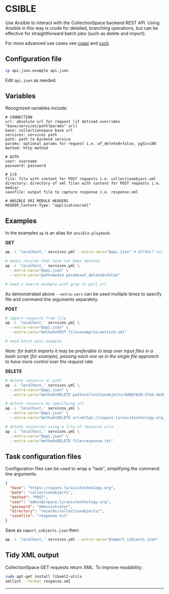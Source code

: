 CSIBLE
======

Use Ansible to interact with the CollectionSpace backend REST API. Using Ansible in this way is crude for detailed, branching operations, but can be effective for straightforward batch jobs (such as delete and import).

For more advanced use cases see [csapi](https://github.com/mark-cooper/csapi) and [cscli](https://github.com/mark-cooper/cscli).

Configuration file
------------------

```bash
cp api.json.example api.json
```

Edit `api.json` as needed.

Variables
---------

Recognized variables include:

```
# CONNECTION
url: absolute url for request (if defined overrides "base/services/path?params" url)
base: collectionspace base url
services: services path
path: path to backend service
params: optional params for request i.e. wf_deleted=false, pgSz=100
method: http method

# AUTH
user: username
password: password

# I/O
file: file with content for POST requests i.e. collectionobject.xml
directory: directory of xml files with content for POST requests i.e. media/
savefile: output file to capture response i.e. response.xml

# ANSIBLE URI MODULE HEADERS
HEADER_Content-Type: "application/xml"
```

Examples
--------

In the examples `ap` is an alias for `ansible-playbook`.

**GET**

```bash
ap -i 'localhost,' services.yml --extra-vars="@api.json" # DEFAULT collectionobjects

# media records that have not been deleted
ap -i 'localhost,' services.yml \
  --extra-vars="@api.json" \
  --extra-vars="path=media params=wf_deleted=false"

# need a search example with grep to pull uri
```

As demonstrated above `--extra-vars` can be used multiple times to specify file and command line arguments separately.

**POST**

```bash
# import resource from file
ap -i 'localhost,' services.yml \
  --extra-vars="@api.json" \
  --extra-vars="method=POST file=examples/antioch.xml"

# need batch post example
```

_Note: for batch imports it may be preferable to loop over input files in a bash script (for example), passing each one as in the single file approach to have more control over the request rate._

**DELETE**

```bash
# delete resource at path
ap -i 'localhost,' services.yml \
  --extra-vars="@api.json" \
  --extra-vars="method=DELETE path=collectionobjects/dd887028-57a3-4ed8-b3c4"

# delete resource by specifying url
ap -i 'localhost,' services.yml \
  --extra-vars="@api.json" \
  --extra-vars="method=DELETE url=https://cspace.lyrasistechnology.org/cspace-services/collectionobjects/d87be7a7-2edc-45ce-b03e"

# delete resources using a file of resource urls
ap -i 'localhost,' services.yml \
  --extra-vars="@api.json" \
  --extra-vars="method=DELETE file=response.txt"
```

Task configuration files
------------------------

Configuration files can be used to wrap a "task", simplifying the command line arguments.

```json
{
  "base": "https://cspace.lyrasistechnology.org",
  "path": "collectionobjects",
  "method": "POST",
  "user": "admin@cspace.lyrasistechnology.org",
  "password": "Administrator",
  "directory": "records/collectionobjects/",
  "savefile": "response.txt"
}
```

Save as `import_cobjects.json` then:

```bash
ap -i 'localhost,' services.yml --extra-vars="@import_cobjects.json"
```

Tidy XML output
---------------

CollectionSpace GET requests return XML. To improve readability:

```bash
sudo apt-get install libxml2-utils
xmllint --format response.xml
```

---
